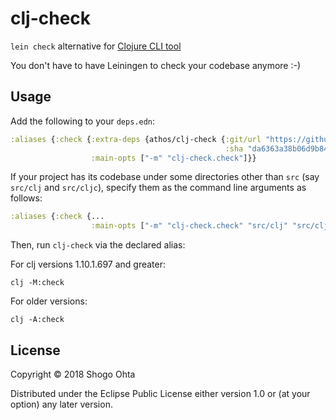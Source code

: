 # clj-check

`lein check` alternative for [Clojure CLI tool](https://clojure.org/guides/deps_and_cli)

You don't have to have Leiningen to check your codebase anymore :-)

## Usage

Add the following to your `deps.edn`:

```clj
:aliases {:check {:extra-deps {athos/clj-check {:git/url "https://github.com/athos/clj-check.git"
                                                :sha "da6363a38b06d9b84976ed330a9544b69d3c4dee"}}
                  :main-opts ["-m" "clj-check.check"]}}
```

If your project has its codebase under some directories other than `src` (say `src/clj` and `src/cljc`), specify them as the command line arguments as follows:

```clj
:aliases {:check {...
                  :main-opts ["-m" "clj-check.check" "src/clj" "src/cljc"]}}
```


Then, run `clj-check` via the declared alias:

For clj versions 1.10.1.697 and greater:

```
clj -M:check
```

For older versions:

```
clj -A:check
```

## License

Copyright © 2018 Shogo Ohta

Distributed under the Eclipse Public License either version 1.0 or (at
your option) any later version.
